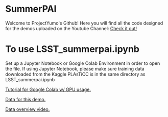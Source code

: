# SummerPAI
Welcome to ProjectYumo's Github! Here you will find all the code designed for the demos uploaded on the Youtube Channel:
[Check it out!](https://www.youtube.com/channel/UC2Z4Egnb78HCvSzPKrrRCWQ)
# To use LSST_summerpai.ipynb
Set up a Jupyter Notebook or Google Colab Environment in order to open the file. 
If using Jupyter Notebook, please make sure training data downloaded from the Kaggle PLAsTiCC is in the same directory as LSST_summerpai.ipynb

[Tutorial for Google Colab w/ GPU usage.](https://youtu.be/zg_AXwVTOYA)

[Data for this demo.](https://www.kaggle.com/c/PLAsTiCC-2018/data)

[Data overview video.](https://www.youtube.com/watch?v=dYgK0XHIK-0)

